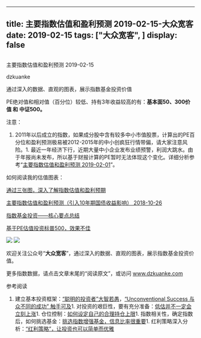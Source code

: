 
---
title:   主要指数估值和盈利预测 2019-02-15-大众宽客
date: 2019-02-15
tags: ["大众宽客", ]
display: false
---


## 



主要指数估值和盈利预测 2019-02-15




dzkuanke




通过深入的数据、直观的图表，展示指数基金投资价值


PE绝对值和相对值（百分位）较低、持有3年收益较高的有：**基本面50、300价值&nbsp;和 中证500。**



注意：
1. 2011年以后成立的指数<h-char unicode="ff0c" class="">，</h-char>如果成分股中含有较多中小市值股票<h-char unicode="ff0c" class="">，</h-char>计算出的PE百分位和盈利预测极易被2012-2015年的中小创疯狂行情带偏<h-char unicode="ff0c" class="">，</h-char>请大家注意风险。1. 最近一年经济下行，近期大量中小企业发布业绩预警，利润大跳水。由于年报尚未发布，所以基于财报计算的PE暂时无法体现这个变化。详细分析参考“[主要指数估值和盈利预测 2019-02-01](http://mp.weixin.qq.com/s?__biz=MzAwMTc1MDcwNw==&amp;mid=2648273876&amp;idx=1&amp;sn=99f86c18236c40be1d2168434286a6ae&amp;chksm=82f93008b58eb91e7bc36bb4dc2a4bfea6637e36db67eff3bca0e9ad484a8e592e469dc57798&amp;scene=21#wechat_redirect)”。


如何阅读我的估值图表：

[通过三张图，深入了解指数估值和盈利预期](http://mp.weixin.qq.com/s?__biz=MzAwMTc1MDcwNw==&amp;mid=2648272932&amp;idx=1&amp;sn=3c59f8e37a725396d20f150d499bfed9&amp;chksm=82f933f8b58ebaeed34a6e2998fcda433b5bd0b3dedf2b2601b0665859f2cdb8f757c90cea3c&amp;scene=21#wechat_redirect)

[主要指数估值和盈利预测（引入10年期国债收益影响） 2018-10-26](http://mp.weixin.qq.com/s?__biz=MzAwMTc1MDcwNw==&amp;mid=2648273338&amp;idx=1&amp;sn=87de10e1239c2c6d16d06d0cc288700c&amp;chksm=82f93266b58ebb701978167549d74dcb6bcc57a08a78fb8a6905a9509a0d1875a94de4d066cc&amp;scene=21#wechat_redirect)

[指数基金投资——核心要点总结](http://mp.weixin.qq.com/s?__biz=MzAwMTc1MDcwNw==&amp;mid=2648273120&amp;idx=1&amp;sn=4966cf6e399ae890908ad8d5aea65b82&amp;chksm=82f9333cb58eba2af347d359dd9514583fab1c419362b17cd01ed8f2e5ad8375ecb0ef4eab33&amp;scene=21#wechat_redirect)

[基于PE估值投资标普500，效果不佳](http://mp.weixin.qq.com/s?__biz=MzAwMTc1MDcwNw==&amp;mid=2648273814&amp;idx=1&amp;sn=961f70ab6fc163893abde90020ddf098&amp;chksm=82f9304ab58eb95ca7a0c9cfcb7fa94ac846fb0ff9576d7b1a2f219a83c844ff8f266ba7b4a3&amp;scene=21#wechat_redirect)



<img class="" data-copyright="0" data-ratio="1.125" data-s="300,640" src="https://mmbiz.qpic.cn/mmbiz_png/PKw3FQPmhIh637UW4C45XgfVRhGEPmyzFiay2ffWjqPzpoeic21LMuXK5FSyBkvApRuicP795Bd2yKdN52licsUqeQ/640?wx_fmt=png" data-type="png" data-w="960" style=""/>

<img class="" data-copyright="0" data-ratio="1.3984674329501916" data-s="300,640" src="https://mmbiz.qpic.cn/mmbiz_png/PKw3FQPmhIh637UW4C45XgfVRhGEPmyzJznYnmhOgLia5WX0LlaUxw6DQZedsoyxwURj2QHrE35SvibMWl9PuMHA/640?wx_fmt=png" data-type="png" data-w="1044" style=""/>



欢迎关注公众号<h-char unicode="201c" class="">“</h-char>**大众宽客**<h-char unicode="201d" class="">”</h-char><h-char unicode="ff0c" class="">，</h-char>通过深入的数据<h-char unicode="3001" class="">、</h-char>直观的图表<h-char unicode="ff0c" class="">，</h-char>展示指数基金投资价值。



更多指数数据，请点击文章末尾的“阅读原文”，或访问 www.dzkuanke.com



参考阅读
1. 建立基本投资框架：[“聪明的投资者”大智若愚](http://mp.weixin.qq.com/s?__biz=MzAwMTc1MDcwNw==&amp;mid=2648273008&amp;idx=1&amp;sn=1986e188daec22378d05243c9970483c&amp;chksm=82f933acb58ebabae67065fc8fb942a6458e6d204acbfe42d5eaf68f6c49ee02353936ac64c5&amp;scene=21#wechat_redirect)，[“Unconventional Success 与众不同的成功” 触手可及](http://mp.weixin.qq.com/s?__biz=MzAwMTc1MDcwNw==&amp;mid=2648273011&amp;idx=1&amp;sn=e22705a245e90fb6e42877456523cdcd&amp;chksm=82f933afb58ebab9945ddad1406b7ee013416143466430ab9e04883cf94942b0d1dc10ac6ca1&amp;scene=21#wechat_redirect)1. 对投资的艰巨性，要有充分准备：[低估并不一定会立刻上涨](http://mp.weixin.qq.com/s?__biz=MzAwMTc1MDcwNw==&amp;mid=2648272785&amp;idx=1&amp;sn=9d714f0b5ff155d37941bac5e3bd5ae2&amp;chksm=82f92c4db58ea55bd7466b6630b06154a4732053fd8c5ef953f51d77bef4920c4620eb713c68&amp;scene=21#wechat_redirect)1. 仓位控制：[如何设定自己的合理持仓上限](http://mp.weixin.qq.com/s?__biz=MzAwMTc1MDcwNw==&amp;mid=2648272959&amp;idx=1&amp;sn=0d0e0487ba2dfa90138092d0973da1b6&amp;chksm=82f933e3b58ebaf59bbe5d49a7f9eea8dcae1ae24d5793d520c03a937e970495fbd8e0bceac7&amp;scene=21#wechat_redirect)1. 指数相关性，确定指数后，如何挑选基金：[挑选指数增强基金，信息比率很重要](http://mp.weixin.qq.com/s?__biz=MzAwMTc1MDcwNw==&amp;mid=2648272953&amp;idx=1&amp;sn=bcd9bd75a73911a98c6b619431f5dd90&amp;chksm=82f933e5b58ebaf31a40f518d43511dfe1c0c7ec906fd079d2011b593a46517a08f76816347d&amp;scene=21#wechat_redirect)1. 红利策略深入分析：[“红利策略”，让投资也可以简单而优雅](http://mp.weixin.qq.com/s?__biz=MzAwMTc1MDcwNw==&amp;mid=2648272962&amp;idx=1&amp;sn=2d34bdfc8e1ae77d6cae4e9ecd258aa5&amp;chksm=82f9339eb58eba883cf976ef1ad27b83da5215a11a3ff63dc624abdbe035866b86b844e8541a&amp;scene=21#wechat_redirect)









